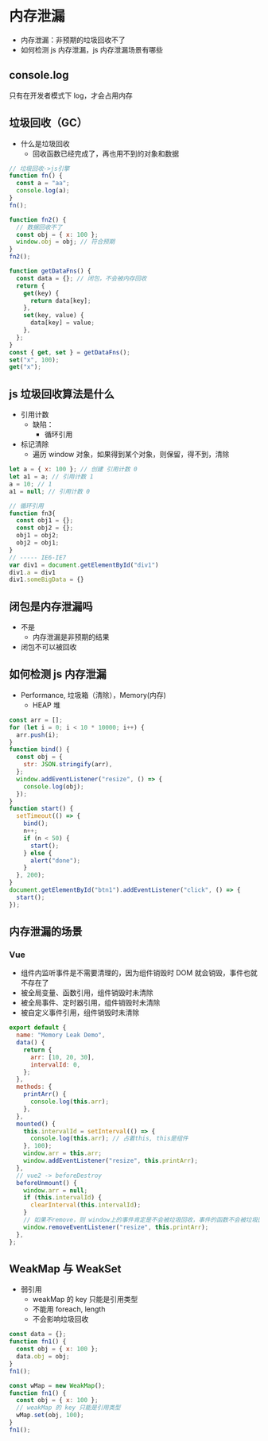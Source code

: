 # 内存泄漏

- 内存泄漏：非预期的垃圾回收不了
- 如何检测 js 内存泄漏，js 内存泄漏场景有哪些

## console.log

只有在开发者模式下 log，才会占用内存

## 垃圾回收（GC）

- 什么是垃圾回收
  - 回收函数已经完成了，再也用不到的对象和数据

```js
// 垃圾回收->js引擎
function fn() {
  const a = "aa";
  console.log(a);
}
fn();

function fn2() {
  // 数据回收不了
  const obj = { x: 100 };
  window.obj = obj; // 符合预期
}
fn2();

function getDataFns() {
  const data = {}; // 闭包，不会被内存回收
  return {
    get(key) {
      return data[key];
    },
    set(key, value) {
      data[key] = value;
    },
  };
}
const { get, set } = getDataFns();
set("x", 100);
get("x");
```

## js 垃圾回收算法是什么

- 引用计数
  - 缺陷：
    - 循环引用
- 标记清除
  - 遍历 window 对象，如果得到某个对象，则保留，得不到，清除

```js
let a = { x: 100 }; // 创建 引用计数 0
let a1 = a; // 引用计数 1
a = 10; // 1
a1 = null; // 引用计数 0

// 循环引用
function fn3{
  const obj1 = {};
  const obj2 = {};
  obj1 = obj2;
  obj2 = obj1;
}
// ----- IE6-IE7
var div1 = document.getElementById("div1")
div1.a = div1
div1.someBigData = {}
```

## 闭包是内存泄漏吗

- 不是
  - 内存泄漏是非预期的结果
- 闭包不可以被回收

## 如何检测 js 内存泄漏

- Performance, 垃圾箱（清除），Memory(内存)
  - HEAP 堆

```js
const arr = [];
for (let i = 0; i < 10 * 10000; i++) {
  arr.push(i);
}
function bind() {
  const obj = {
    str: JSON.stringify(arr),
  };
  window.addEventListener("resize", () => {
    console.log(obj);
  });
}
function start() {
  setTimeout(() => {
    bind();
    n++;
    if (n < 50) {
      start();
    } else {
      alert("done");
    }
  }, 200);
}
document.getElementById("btn1").addEventListener("click", () => {
  start();
});
```

## 内存泄漏的场景

### Vue

- 组件内监听事件是不需要清理的，因为组件销毁时 DOM 就会销毁，事件也就不存在了
- 被全局变量、函数引用，组件销毁时未清除
- 被全局事件、定时器引用，组件销毁时未清除
- 被自定义事件引用，组件销毁时未清除

```js
export default {
  name: "Memory Leak Demo",
  data() {
    return {
      arr: [10, 20, 30],
      intervalId: 0,
    };
  },
  methods: {
    printArr() {
      console.log(this.arr);
    },
  },
  mounted() {
    this.intervalId = setInterval(() => {
      console.log(this.arr); // 占着this, this是组件
    }, 100);
    window.arr = this.arr;
    window.addEventListener("resize", this.printArr);
  },
  // vue2 -> beforeDestroy
  beforeUnmount() {
    window.arr = null;
    if (this.intervalId) {
      clearInterval(this.intervalId);
    }
    // 如果不remove，则 window上的事件肯定是不会被垃圾回收，事件的函数不会被垃圾回收，函数是组件上的方法，组件也就不会被垃圾回收
    window.removeEventListener("resize", this.printArr);
  },
};
```

## WeakMap 与 WeakSet

- 弱引用
  - weakMap 的 key 只能是引用类型
  - 不能用 foreach, length
  - 不会影响垃圾回收

```js
const data = {};
function fn1() {
  const obj = { x: 100 };
  data.obj = obj;
}
fn1();

const wMap = new WeakMap();
function fn1() {
  const obj = { x: 100 };
  // weakMap 的 key 只能是引用类型
  wMap.set(obj, 100);
}
fn1();
```

